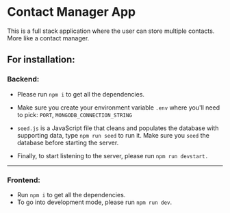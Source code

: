 # Contact Manager App
This is a full stack application where the user can store multiple contacts. More like a contact manager.

## For installation:

### Backend:

- Please run `npm i` to get all the dependencies.
- Make sure you create your environment variable `.env` where you'll need to pick: `PORT`, `MONGODB_CONNECTION_STRING`

- `seed.js` is a JavaScript file that cleans and populates the database with supporting data, type `npm run seed` to run it. Make sure you `seed` the database before starting the server.
- Finally, to start listening to the server, please run `npm run devstart.`

---

### Frontend:

- Run `npm i` to get all the dependencies.
- To go into development mode, please run `npm run dev`.


